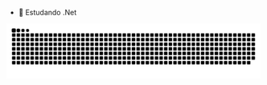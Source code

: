 - 🌱 Estudando .Net

 ![Snake animation](https://github.com/caiodsilva1234/caiodsilva1234/blob/output/github-contribution-grid-snake.svg)

